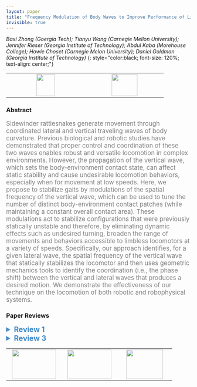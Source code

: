 ```yaml
---
layout: paper
title: "Frequency Modulation of Body Waves to Improve Performance of Limbless Robots"
invisible: true
---
```

*Baxi Zhong (Goergia Tech); Tianyu Wang (Carnegie Mellon University); Jennifer Rieser (Georgia Institute of Technology); Abdul Kaba (Morehouse College); Howie Choset (Carnegie Melon University); Daniel Goldman (Georgia Institute of Technology)*
{: style="color:black; font-size: 120%; text-align: center;"}

<table width="20%"> <tr>
<td style="width: 20%; text-align: center;"><a href="http://www.roboticsproceedings.org/rss16/p013.pdf"><img src="{{ site.baseurl }}/images/paper_link.png"
width = "50"  height = "60"/> </a> </td>

<td style="width: 20%; text-align: center;"><a href="nan"><img src="{{ site.baseurl }}/images/pheedloop_link.png"
width = "70"  height = "60"/> </a> </td>

</tr></table>

### Abstract
<html><p style="color:gray; font-size: 120%; text-align: justified;">
Sidewinder rattlesnakes generate movement through coordinated lateral and vertical traveling waves of body curvature. Previous biological and robotic studies have demonstrated that proper control and coordination of these two waves enables robust and versatile locomotion in complex environments. However, the propagation of the vertical wave, which sets the body-environment contact state, can affect static stability and cause undesirable locomotion behaviors, especially when for movement at low speeds. Here, we propose to stabilize gaits by modulations of the spatial frequency of the vertical wave, which can be used to tune the number of distinct body-environment contact patches (while maintaining a constant overall contact area). These modulations act to stabilize configurations that were previously statically unstable and therefore, by eliminating dynamic effects such as undesired turning, broaden the range of movements and behaviors accessible to limbless locomotors at a variety of speeds. Specifically, our approach identifies, for a given lateral wave, the spatial frequency of the vertical wave that statically stabilizes the locomotor and then uses geometric mechanics tools to identify the coordination (i.e., the phase shift) between the vertical and lateral waves that produces a desired motion. We demonstrate the effectiveness of our technique on the locomotion of both robotic and robophysical systems. 
</p></html>

### Paper Reviews
<details><summary style="font-size:20px; color:#438BCA"><b> Review 1</b></summary>
<p style="color:gray; font-size: 120%; text-align: justified; white-space: pre-line">
The authors describe and implement a gait for sidewinding snake robots to enhance directional stability by improving static stability with vertical wave modulation. Gaits are tested over a variety of spatial frequency ratios and temporal frequencies, in two different robots, and the results evaluated in terms of open-loop directional stability. The gaits are simulated, and the model is used to evaluate stability, with predictions compared to the experimental results.

Trial counts should be included in figures or their captions (figs 5-7). It would also be helpful to have a visual indication of which robot (or simulation) is being used plotted in each of the figures.

How certain are the authors that the static stability accounts for all of the locomotion discrepancies? It would be helpful to have a statistical measure of the correlation (e.g. between the two fig 4 panels), rather than a qualitative inference. It would also improve confidence to address/eliminate other possible experimental/simulation fidelity effects, for example:
- How well does the actual gait of the robot follow the prescribed gait in terms of joint angles at different speeds/wavelengths (especially important given the use of a series elastic actuator in one system)? 
- The model omits inertia but the authors acknowledge its importance, can a sense of the size of the inertial forces vs. temporal frequency be given?
- How well is friction predicted? The robophysical model looks to have a variety of contact surfaces. 
These sorts of things would be useful to have information on when evaluating the data.

The only performance measure the authors consider is directional stability, I think expanding the evaluation could be beneficial. Things such as joint work / cost of transport?

The authors could also look at robustness more in the context of external perturbations - what does the robot performance look like on uneven hard ground, or over a small obstacle? The definition of robustness as directional stability is a little narrow to me.

"...careful manipulation and protection of motor modules are required." Some elaboration on this point would be good, i.e. what is the specific deficiency of the dynamixel robot? Why could the more sophisticated robot not be used for all trials? The authors should show a pair of equivalent trials with both robots side by side so how comparable they are is clear

This is a semantic point, but the distinction the authors are making between robotic and robophysical systems is not clear to me. To my mind the difference is mainly to due with the intended purpose (i.e. applied robotics vs. physical modelling). Here the robots are used in the same way and to the same purpose.

The paper is well written and easy to follow. This is very minor but the paper would read more comfortably if the figures were better positioned relative to their references in the text, particularly the results plots.

</p> </details>

<details><summary style="font-size:20px; color:#438BCA"><b> Review 3</b></summary>
<p style="color:gray; font-size: 120%; text-align: justified; white-space: pre-line">
This paper does a good job to present the problem being solved, the current state of work in the field, as well as the contributions made with this work. Limbless, snake-like robots currently seem to suffer from undesireable motions. The authors use geometric mechanics to stabilize the robot for controlled, desirable lateral and rotational movements, which they validate on 2 separate robotic systems. 

The paper is well-written and easy to follow. Section 2 presents a succinct description of sidewinder locomotion and the geometric mechanics that are used throughout the rest of the paper to analyze and control the system, which is important for the clarity of the paper and in particular for readers that may not be as familiar with the background work. Figures clearly convey the methods used and their effects on the system. However, while stated in the Results section and shown in the accompanying video, the final results showing the dependency of the frequency on the gait performance could be shown through a series of time-lapse images in the paper directly. There is plenty of space to do this and would be a good addition to make the paper more self contained and not rely on the video to demonstrate the success of the robot. 

A study into the frequency of contact sequences to take advantage of both static and dynamic stability is significant in that it can be extended to other systems that use similar principles for control. For example, the same principles are present in legged systems such as bipeds and quadrupeds where gaits are rarely statically stable and require a minimum contact switching frequency for underactuated control modes in order to prevent it from falling over. Work looking at the concept of "dynamic stability" is important and methods to analyze systems that can move in a controlled manner even during temporarily underactuated systems is necessary to create robots capable of being controlled while executing dynamic maneuvers. This work addresses both high speed movements, as well as stable low speed movements.
</p> </details>

<table width="100%"><tr><td style="width: 30%; text-align: center;"><a href="{{ site.baseurl }}/program/papers/12"> <img src="{{ site.baseurl }}/images/previous_icon.png" width = "120"  height = "80"/> </a> </td>

<td style="width: 30%; text-align: center;"><a href="{{ site.baseurl }}/program/papers"> <img src="{{ site.baseurl }}/images/overview_icon.png" width = "120"  height = "80"/> </a> </td> 

<td style="width: 30%; text-align: center;"><a href="{{ site.baseurl }}/program/papers/14"> <img src="{{ site.baseurl }}/images/next_icon.png" width = "100"  height = "80"/> </a> </td> 

</tr></table>

